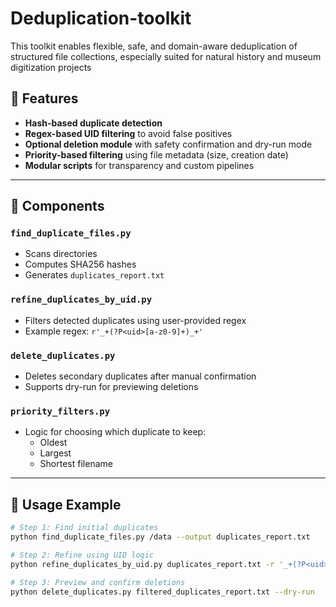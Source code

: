 # Deduplication-toolkit
This toolkit enables flexible, safe, and domain-aware deduplication of structured file collections, especially suited for natural history and museum digitization projects

## 🚀 Features

- **Hash-based duplicate detection**
- **Regex-based UID filtering** to avoid false positives
- **Optional deletion module** with safety confirmation and dry-run mode
- **Priority-based filtering** using file metadata (size, creation date)
- **Modular scripts** for transparency and custom pipelines

---

## 📂 Components

### `find_duplicate_files.py`
- Scans directories
- Computes SHA256 hashes
- Generates `duplicates_report.txt`

### `refine_duplicates_by_uid.py`
- Filters detected duplicates using user-provided regex
- Example regex: `r'_+(?P<uid>[a-z0-9]+)_+'`

### `delete_duplicates.py`
- Deletes secondary duplicates after manual confirmation
- Supports dry-run for previewing deletions

### `priority_filters.py`
- Logic for choosing which duplicate to keep:
  - Oldest
  - Largest
  - Shortest filename

---

## 🧪 Usage Example

```bash
# Step 1: Find initial duplicates
python find_duplicate_files.py /data --output duplicates_report.txt

# Step 2: Refine using UID logic
python refine_duplicates_by_uid.py duplicates_report.txt -r '_+(?P<uid>[a-z0-9]+)_+' -e .txt -o filtered_duplicates_report.txt

# Step 3: Preview and confirm deletions
python delete_duplicates.py filtered_duplicates_report.txt --dry-run
```
